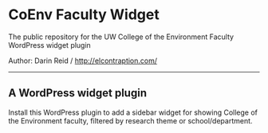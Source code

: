 # CoEnv Faculty Widget

The public repository for the UW College of the Environment Faculty WordPress widget plugin

Author: Darin Reid / http://elcontraption.com/

* * *

## A WordPress widget plugin
Install this WordPress plugin to add a sidebar widget for showing College of the Environment faculty, filtered by research theme or school/department.
